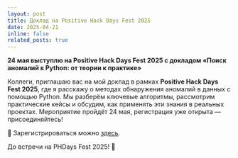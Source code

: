 ```yaml
---
layout: post
title: Доклад на Positive Hack Days Fest 2025
date: 2025-04-21
inline: false
related_posts: true
---
```


**24 мая выступлю на Positive Hack Days Fest 2025 с докладом «Поиск аномалий в Python: от теории к практике»**

Коллеги, приглашаю вас на мой доклад в рамках **Positive Hack Days Fest 2025**, где я расскажу о методах обнаружения аномалий в данных с помощью Python. Мы разберём ключевые алгоритмы, рассмотрим практические кейсы и обсудим, как применять эти знания в реальных проектах. Мероприятие пройдёт 24 мая, регистрация уже открыта — присоединяйтесь!

🔗 Зарегистрироваться можно [здесь](https://phdays.com/ru/forum/?utm_source=moscow_python&utm_content=speaker&utm_campaign=phd2025).

До встречи на PHDays Fest 2025! 🚀
